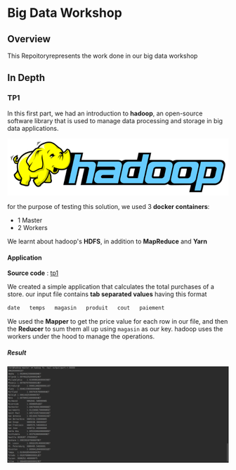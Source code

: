 # Big Data Workshop

## Overview

This Repoitoryrepresents the work done in our big data workshop

## In Depth

### TP1

In this first part, we had an introduction to **hadoop**, an open-source software library that is used to manage data processing and storage in big data applications.

![hadoop](./resources/hadoop.png)

for the purpose of testing this solution, we used 3 **docker containers**:

- 1 Master
- 2 Workers

We learnt about hadoop's **HDFS**, in addition to **MapReduce** and **Yarn**

#### Application

**Source code** : [tp1](./tp1)

We created a simple application that calculates the total purchases of a store. our input file contains **tab separated values** having this format

```txt
date   temps   magasin   produit   cout   paiement
```

We used the **Mapper** to get the price value for each row in our file, and then the **Reducer** to sum them all up using `magasin` as our key. hadoop uses the workers under the hood to manage the operations.

##### Result

![result](./resources/hadoop-result.png)

